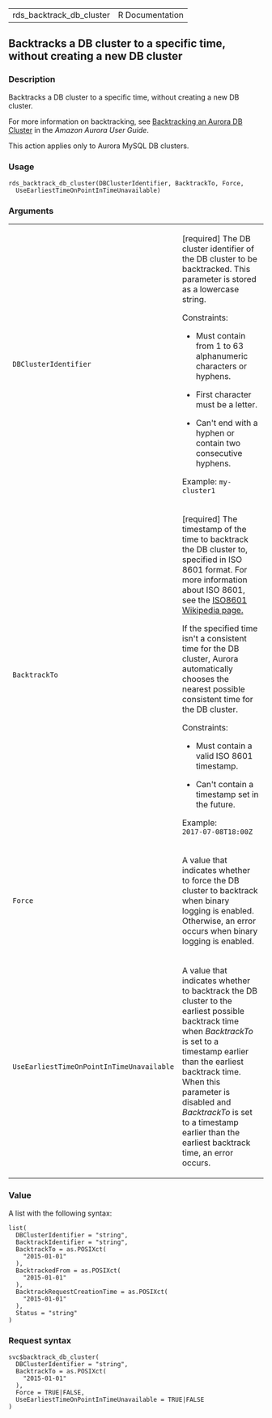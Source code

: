 <table style="width: 100%;">
<tbody>
<tr class="odd">
<td>rds_backtrack_db_cluster</td>
<td style="text-align: right;">R Documentation</td>
</tr>
</tbody>
</table>

## Backtracks a DB cluster to a specific time, without creating a new DB cluster

### Description

Backtracks a DB cluster to a specific time, without creating a new DB
cluster.

For more information on backtracking, see [Backtracking an Aurora DB
Cluster](https://docs.aws.amazon.com/AmazonRDS/latest/AuroraUserGuide/AuroraMySQL.Managing.Backtrack.html)
in the *Amazon Aurora User Guide*.

This action applies only to Aurora MySQL DB clusters.

### Usage

    rds_backtrack_db_cluster(DBClusterIdentifier, BacktrackTo, Force,
      UseEarliestTimeOnPointInTimeUnavailable)

### Arguments

<table>
<colgroup>
<col style="width: 35%" />
<col style="width: 65%" />
</colgroup>
<tbody>
<tr class="odd">
<td><code
id="rds_backtrack_db_cluster_:_DBClusterIdentifier">DBClusterIdentifier</code></td>
<td><p>[required] The DB cluster identifier of the DB cluster to be
backtracked. This parameter is stored as a lowercase string.</p>
<p>Constraints:</p>
<ul>
<li><p>Must contain from 1 to 63 alphanumeric characters or
hyphens.</p></li>
<li><p>First character must be a letter.</p></li>
<li><p>Can't end with a hyphen or contain two consecutive
hyphens.</p></li>
</ul>
<p>Example: <code>my-cluster1</code></p></td>
</tr>
<tr class="even">
<td><code
id="rds_backtrack_db_cluster_:_BacktrackTo">BacktrackTo</code></td>
<td><p>[required] The timestamp of the time to backtrack the DB cluster
to, specified in ISO 8601 format. For more information about ISO 8601,
see the <a href="https://en.wikipedia.org/wiki/ISO_8601">ISO8601
Wikipedia page.</a></p>
<p>If the specified time isn't a consistent time for the DB cluster,
Aurora automatically chooses the nearest possible consistent time for
the DB cluster.</p>
<p>Constraints:</p>
<ul>
<li><p>Must contain a valid ISO 8601 timestamp.</p></li>
<li><p>Can't contain a timestamp set in the future.</p></li>
</ul>
<p>Example: <code
style="white-space: pre;">⁠2017-07-08T18:00Z⁠</code></p></td>
</tr>
<tr class="odd">
<td><code id="rds_backtrack_db_cluster_:_Force">Force</code></td>
<td><p>A value that indicates whether to force the DB cluster to
backtrack when binary logging is enabled. Otherwise, an error occurs
when binary logging is enabled.</p></td>
</tr>
<tr class="even">
<td><code
id="rds_backtrack_db_cluster_:_UseEarliestTimeOnPointInTimeUnavailable">UseEarliestTimeOnPointInTimeUnavailable</code></td>
<td><p>A value that indicates whether to backtrack the DB cluster to the
earliest possible backtrack time when <em>BacktrackTo</em> is set to a
timestamp earlier than the earliest backtrack time. When this parameter
is disabled and <em>BacktrackTo</em> is set to a timestamp earlier than
the earliest backtrack time, an error occurs.</p></td>
</tr>
</tbody>
</table>

### Value

A list with the following syntax:

    list(
      DBClusterIdentifier = "string",
      BacktrackIdentifier = "string",
      BacktrackTo = as.POSIXct(
        "2015-01-01"
      ),
      BacktrackedFrom = as.POSIXct(
        "2015-01-01"
      ),
      BacktrackRequestCreationTime = as.POSIXct(
        "2015-01-01"
      ),
      Status = "string"
    )

### Request syntax

    svc$backtrack_db_cluster(
      DBClusterIdentifier = "string",
      BacktrackTo = as.POSIXct(
        "2015-01-01"
      ),
      Force = TRUE|FALSE,
      UseEarliestTimeOnPointInTimeUnavailable = TRUE|FALSE
    )
